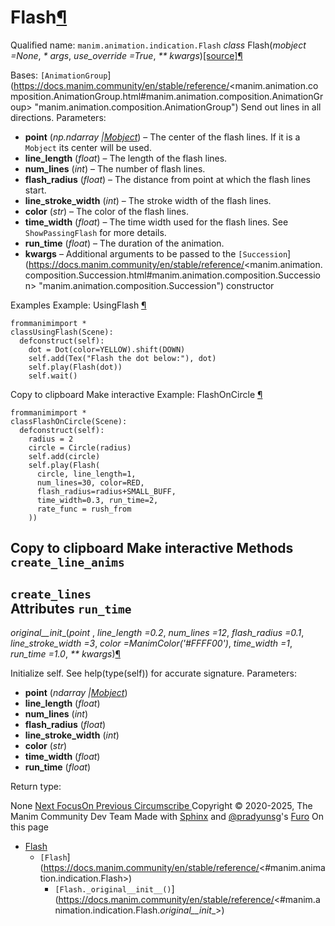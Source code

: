 # Flash[¶](https://docs.manim.community/en/stable/reference/<#flash> "Link to this heading")
Qualified name: `manim.animation.indication.Flash`
_class_ Flash(_mobject =None_, _* args_, _use_override =True_, _** kwargs_)[[source]](https://docs.manim.community/en/stable/reference/<../_modules/manim/animation/indication.html#Flash>)[¶](https://docs.manim.community/en/stable/reference/<#manim.animation.indication.Flash> "Link to this definition")
    
Bases: `[AnimationGroup`](https://docs.manim.community/en/stable/reference/<manim.animation.composition.AnimationGroup.html#manim.animation.composition.AnimationGroup> "manim.animation.composition.AnimationGroup")
Send out lines in all directions.
Parameters:
    
  * **point** (_np.ndarray_ _|_[_Mobject_](https://docs.manim.community/en/stable/reference/<manim.mobject.mobject.Mobject.html#manim.mobject.mobject.Mobject> "manim.mobject.mobject.Mobject")) – The center of the flash lines. If it is a `Mobject` its center will be used.
  * **line_length** (_float_) – The length of the flash lines.
  * **num_lines** (_int_) – The number of flash lines.
  * **flash_radius** (_float_) – The distance from point at which the flash lines start.
  * **line_stroke_width** (_int_) – The stroke width of the flash lines.
  * **color** (_str_) – The color of the flash lines.
  * **time_width** (_float_) – The time width used for the flash lines. See `ShowPassingFlash` for more details.
  * **run_time** (_float_) – The duration of the animation.
  * **kwargs** – Additional arguments to be passed to the `[Succession`](https://docs.manim.community/en/stable/reference/<manim.animation.composition.Succession.html#manim.animation.composition.Succession> "manim.animation.composition.Succession") constructor


Examples
Example: UsingFlash [¶](https://docs.manim.community/en/stable/reference/<#usingflash>)
```
frommanimimport *
classUsingFlash(Scene):
  defconstruct(self):
    dot = Dot(color=YELLOW).shift(DOWN)
    self.add(Tex("Flash the dot below:"), dot)
    self.play(Flash(dot))
    self.wait()

```
Copy to clipboard
Make interactive
Example: FlashOnCircle [¶](https://docs.manim.community/en/stable/reference/<#flashoncircle>)
```
frommanimimport *
classFlashOnCircle(Scene):
  defconstruct(self):
    radius = 2
    circle = Circle(radius)
    self.add(circle)
    self.play(Flash(
      circle, line_length=1,
      num_lines=30, color=RED,
      flash_radius=radius+SMALL_BUFF,
      time_width=0.3, run_time=2,
      rate_func = rush_from
    ))

```
Copy to clipboard
Make interactive
Methods
`create_line_anims`  
---  
`create_lines`  
Attributes
`run_time`  
---  
_original__init__(_point_ , _line_length =0.2_, _num_lines =12_, _flash_radius =0.1_, _line_stroke_width =3_, _color =ManimColor('#FFFF00')_, _time_width =1_, _run_time =1.0_, _** kwargs_)[¶](https://docs.manim.community/en/stable/reference/<#manim.animation.indication.Flash._original__init__> "Link to this definition")
    
Initialize self. See help(type(self)) for accurate signature.
Parameters:
    
  * **point** (_ndarray_ _|_[_Mobject_](https://docs.manim.community/en/stable/reference/<manim.mobject.mobject.Mobject.html#manim.mobject.mobject.Mobject> "manim.mobject.mobject.Mobject"))
  * **line_length** (_float_)
  * **num_lines** (_int_)
  * **flash_radius** (_float_)
  * **line_stroke_width** (_int_)
  * **color** (_str_)
  * **time_width** (_float_)
  * **run_time** (_float_)


Return type:
    
None
[ Next FocusOn ](https://docs.manim.community/en/stable/reference/<manim.animation.indication.FocusOn.html>) [ Previous Circumscribe ](https://docs.manim.community/en/stable/reference/<manim.animation.indication.Circumscribe.html>)
Copyright © 2020-2025, The Manim Community Dev Team 
Made with [Sphinx](https://docs.manim.community/en/stable/reference/<https:/www.sphinx-doc.org/>) and [@pradyunsg](https://docs.manim.community/en/stable/reference/<https:/pradyunsg.me>)'s [Furo](https://docs.manim.community/en/stable/reference/<https:/github.com/pradyunsg/furo>)
On this page 
  * [Flash](https://docs.manim.community/en/stable/reference/<#>)
    * `[Flash`](https://docs.manim.community/en/stable/reference/<#manim.animation.indication.Flash>)
      * `[Flash._original__init__()`](https://docs.manim.community/en/stable/reference/<#manim.animation.indication.Flash._original__init__>)



